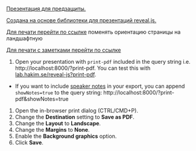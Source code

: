 [Презентация для предзащиты.](https://karapetyansa.github.io/present/)

[Создана на основе библиотеки для презентаций reveal.js.](https://github.com/hakimel/reveal.js)

[Для печати перейти по ссылке](https://karapetyansa.github.io/present/?print-pdf#/)
поменять ориентацию страницы на ландшафтную

[Для печати с заметками перейти по ссылке](https://karapetyansa.github.io/present/?print-pdf&showNotes=separate-page#/)

1. Open your presentation with `print-pdf` included in the query string i.e. http://localhost:8000/?print-pdf. You can test this with [lab.hakim.se/reveal-js?print-pdf](http://lab.hakim.se/reveal-js?print-pdf).
  * If you want to include [speaker notes](#speaker-notes) in your export, you can append `showNotes=true` to the query string: http://localhost:8000/?print-pdf&showNotes=true
1. Open the in-browser print dialog (CTRL/CMD+P).
1. Change the **Destination** setting to **Save as PDF**.
1. Change the **Layout** to **Landscape**.
1. Change the **Margins** to **None**.
1. Enable the **Background graphics** option.
1. Click **Save**.

